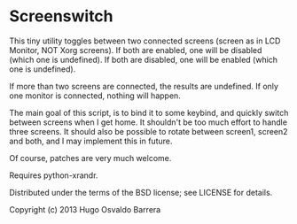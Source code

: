 Screenswitch
============

This tiny utility toggles between two connected screens (screen as in
LCD Monitor, NOT Xorg screens). If both are enabled, one will be disabled
(which one is undefined). If both are disabled, one will be enabled
(which one is undefined).

If more than two screens are connected, the results are undefined.
If only one monitor is connected, nothing will happen.

The main goal of this script, is to bind it to some keybind, and quickly
switch between screens when I get home. It shouldn't be too much effort
to handle three screens. It should also be possible to rotate between
screen1, screen2 and both, and I may implement this in future.

Of course, patches are very much welcome.

Requires python-xrandr.

Distributed under the terms of the BSD license; see LICENSE for details.

Copyright (c) 2013 Hugo Osvaldo Barrera
